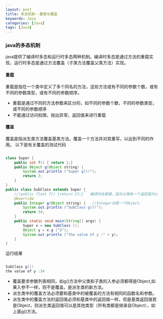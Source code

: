 ```yaml
---
layout: post
title: 多态机制--重载与覆盖
keywords: Java
categories: [Java]
tags: [Java]
---
```

### java的多态机制
java提供了编译时多态和运行时多态两种机制。编译时多态是通过方法的重载实现，运行时多态是通过方法覆盖（子类方法覆盖父类方法）实现。

#### 重载

重载是指在一个类中定义了多个同名的方法，这些方法或有不同的参数个数，或有不同的参数类型，或有不同的参数顺序。

* 重载是通过不同的方法参数来区分的，如不同的参数个数，不同的参数类型，或不同的参数顺序
* 不能通过访问权限，抛出异常，返回值来进行重载

#### 覆盖

覆盖是指派生类方法覆盖基类方法。覆盖一个方法并对其重写，以达到不同的作用。
以下是有关覆盖的测试代码

```java

class Super {
    public int f() { return 2;}
    public Object g(Object string) {
        System.out.println ("Super g()!");
        return 3;
    }
}
public class SubClass extends Super {
    //!public float f() {return 2f;}   编译时会报错，因为父类有一个返回值为int的f()方法，而导出类是返回值为float的f()方法，即返回值不明确。
    @Override
    public Integer g(Object string) {   //Integer也是一个Object。
        System.out.println ("SubClass g()!");
        return 34;
    }
    public static void main(String[] args) {
        Super x = new SubClass ();
        Object y = x.g ("2");
        System.out.println ("the value of y :" + y);
    }
}

```

运行结果

```java

SubClass g()!
the value of y :34

```

* 覆盖要求参数列表相同，如g()方法中父类和子类的入参必须都得是Object,如果入参不一样，则不是覆盖，是派生类的新方法。
* 派生类中的覆盖方法必须要和基类中的被覆盖的方法有相同的函数名和参数。
* 派生类中的覆盖方法的返回值必须和基类中的返回值一样，但是基类返回值若是Object，则派生类返回值可以是其他类型（所有类都是继承自Object），如上面g()方法。
